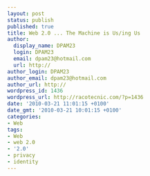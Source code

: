 ```yaml
---
layout: post
status: publish
published: true
title: Web 2.0 ... The Machine is Us/ing Us
author:
  display_name: DPAM23
  login: DPAM23
  email: dpam23@hotmail.com
  url: http://
author_login: DPAM23
author_email: dpam23@hotmail.com
author_url: http://
wordpress_id: 1436
wordpress_url: http://racotecnic.com/?p=1436
date: '2010-03-21 11:01:15 +0100'
date_gmt: '2010-03-21 10:01:15 +0100'
categories:
- Web
tags:
- Web
- web 2.0
- '2.0'
- privacy
- identity
---
```


<object classid="clsid:d27cdb6e-ae6d-11cf-96b8-444553540000" width="480" height="385" codebase="http://download.macromedia.com/pub/shockwave/cabs/flash/swflash.cab#version=6,0,40,0">



<embed type="application/x-shockwave-flash" width="480" height="385" src="http://www.youtube.com/v/6gmP4nk0EOE&amp;hl=en_US&amp;fs=1&amp;" allowscriptaccess="always" allowfullscreen="true"></embed></object>
